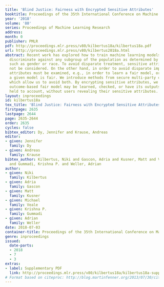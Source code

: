 ```yaml
---
title: 'Blind Justice: Fairness with Encrypted Sensitive Attributes'
booktitle: Proceedings of the 35th International Conference on Machine Learning
year: '2018'
volume: '80'
series: Proceedings of Machine Learning Research
address: 
month: 0
publisher: PMLR
pdf: http://proceedings.mlr.press/v80/kilbertus18a/kilbertus18a.pdf
url: http://proceedings.mlr.press/v80/kilbertus2018a.html
abstract: Recent work has explored how to train machine learning models which do not
  discriminate against any subgroup of the population as determined by sensitive attributes
  such as gender or race. To avoid disparate treatment, sensitive attributes should
  not be considered. On the other hand, in order to avoid disparate impact, sensitive
  attributes must be examined, e.g., in order to learn a fair model, or to check if
  a given model is fair. We introduce methods from secure multi-party computation
  which allow us to avoid both. By encrypting sensitive attributes, we show how an
  outcome-based fair model may be learned, checked, or have its outputs verified and
  held to account, without users revealing their sensitive attributes.
layout: inproceedings
id: kilbertus18a
tex_title: 'Blind Justice: Fairness with Encrypted Sensitive Attributes'
firstpage: 2635
lastpage: 2644
page: 2635-2644
order: 2635
cycles: false
bibtex_editor: Dy, Jennifer and Krause, Andreas
editor:
- given: Jennifer
  family: Dy
- given: Andreas
  family: Krause
bibtex_author: Kilbertus, Niki and Gascon, Adria and Kusner, Matt and Veale, Michael
  and Gummadi, Krishna P. and Weller, Adrian
author:
- given: Niki
  family: Kilbertus
- given: Adria
  family: Gascon
- given: Matt
  family: Kusner
- given: Michael
  family: Veale
- given: Krishna P.
  family: Gummadi
- given: Adrian
  family: Weller
date: 2018-07-03
container-title: Proceedings of the 35th International Conference on Machine Learning
genre: inproceedings
issued:
  date-parts:
  - 2018
  - 7
  - 3
extras:
- label: Supplementary PDF
  link: http://proceedings.mlr.press/v80/kilbertus18a/kilbertus18a-supp.pdf
# Format based on citeproc: http://blog.martinfenner.org/2013/07/30/citeproc-yaml-for-bibliographies/
---
```

